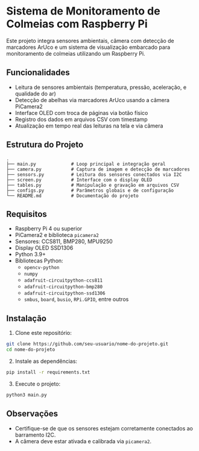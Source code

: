# Sistema de Monitoramento de Colmeias com Raspberry Pi

Este projeto integra sensores ambientais, câmera com detecção de marcadores ArUco e um sistema de visualização embarcado para monitoramento de colmeias utilizando um Raspberry Pi.

## Funcionalidades

- Leitura de sensores ambientais (temperatura, pressão, aceleração, e qualidade do ar)
- Detecção de abelhas via marcadores ArUco usando a câmera PiCamera2
- Interface OLED com troca de páginas via botão físico
- Registro dos dados em arquivos CSV com timestamp
- Atualização em tempo real das leituras na tela e via câmera

## Estrutura do Projeto

```
.
├── main.py             # Loop principal e integração geral
├── camera.py           # Captura de imagem e detecção de marcadores
├── sensors.py          # Leitura dos sensores conectados via I2C
├── screen.py           # Interface com o display OLED
├── tables.py           # Manipulação e gravação em arquivos CSV
├── configs.py          # Parâmetros globais e de configuração
└── README.md           # Documentação do projeto
```

## Requisitos

- Raspberry Pi 4 ou superior
- PiCamera2 e biblioteca `picamera2`
- Sensores: CCS811, BMP280, MPU9250
- Display OLED SSD1306
- Python 3.9+
- Bibliotecas Python:
  - `opencv-python`
  - `numpy`
  - `adafruit-circuitpython-ccs811`
  - `adafruit-circuitpython-bmp280`
  - `adafruit-circuitpython-ssd1306`
  - `smbus`, `board`, `busio`, `RPi.GPIO`, entre outros

## Instalação

1. Clone este repositório:

```bash
git clone https://github.com/seu-usuario/nome-do-projeto.git
cd nome-do-projeto
```

2. Instale as dependências:

```bash
pip install -r requirements.txt
```

3. Execute o projeto:

```bash
python3 main.py
```

## Observações

- Certifique-se de que os sensores estejam corretamente conectados ao barramento I2C.
- A câmera deve estar ativada e calibrada via `picamera2`.
